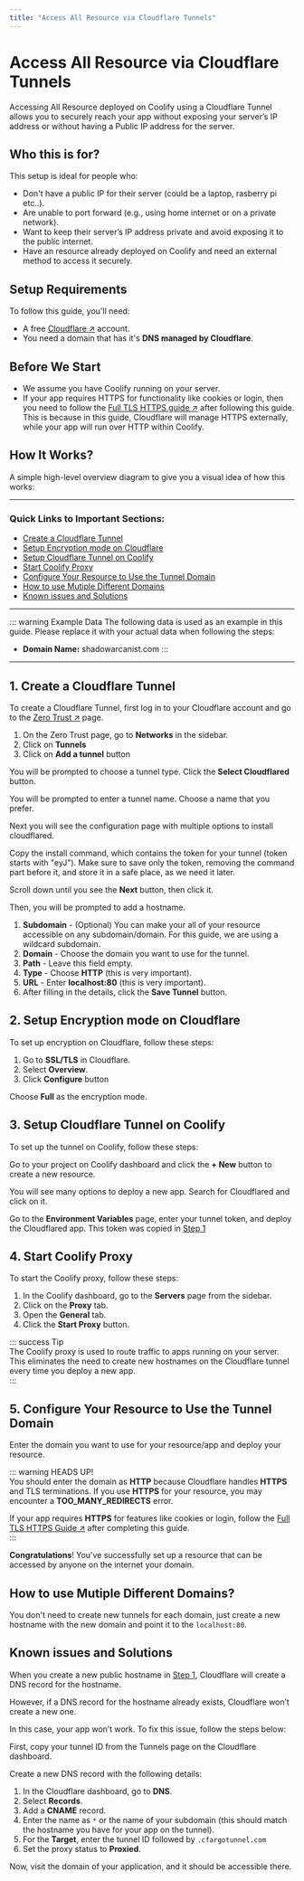 ```yaml
---
title: "Access All Resource via Cloudflare Tunnels"
---
```


# Access All Resource via Cloudflare Tunnels
Accessing All Resource deployed on Coolify using a Cloudflare Tunnel allows you to securely reach your app without exposing your server’s IP address or without having a Public IP address for the server. 


## Who this is for?
This setup is ideal for people who:

- Don't have a public IP for their server (could be a laptop, rasberry pi etc..).
- Are unable to port forward (e.g., using home internet or on a private network).
- Want to keep their server’s IP address private and avoid exposing it to the public internet.
- Have an resource already deployed on Coolify and need an external method to access it securely.


## Setup Requirements
To follow this guide, you'll need:

- A free [Cloudflare ↗](https://cloudflare.com) account.
- You need a domain that has it's **DNS managed by Cloudflare**.


## Before We Start
- We assume you have Coolify running on your server.
- If your app requires HTTPS for functionality like cookies or login, then you need to follow the [Full TLS HTTPS guide ↗](/knowledge-base/cloudflare/tunnels/full-tls) after following this guide. This is because in this guide, Cloudflare will manage HTTPS externally, while your app will run over HTTP within Coolify.


## How It Works?
A simple high-level overview diagram to give you a visual idea of how this works:

<ZoomableImage src="/docs/images/knowledge-base/cf-tunnel/all-resource/high-level-diagram.webp" />

---

### Quick Links to Important Sections:
- [Create a Cloudflare Tunnel](#_1-create-a-cloudflare-tunnel)
- [Setup Encryption mode on Cloudflare](#_2-setup-encryption-mode-on-cloudflare)
- [Setup Cloudflare Tunnel on Coolify](#_3-setup-cloudflare-tunnel-on-coolify)
- [Start Coolify Proxy](#_4-start-coolify-proxy)
- [Configure Your Resource to Use the Tunnel Domain](#_5-configure-your-resource-to-use-the-tunnel-domain)
- [How to use Mutiple Different Domains](#how-to-use-mutiple-different-domains)
- [Known issues and Solutions](#known-issues-and-solutions)

---

::: warning Example Data
  The following data is used as an example in this guide. Please replace it with your actual data when following the steps:
  
  - **Domain Name:** shadowarcanist.com
:::

---


## 1. Create a Cloudflare Tunnel
To create a Cloudflare Tunnel, first log in to your Cloudflare account and go to the [Zero Trust ↗](https://one.dash.cloudflare.com/) page.

<ZoomableImage src="/docs/images/knowledge-base/cf-tunnel/all-resource/1.webp" />

1. On the Zero Trust page, go to **Networks** in the sidebar.
2. Click on **Tunnels**
3. Click on **Add a tunnel** button

You will be prompted to choose a tunnel type. Click the **Select Cloudflared** button.

<ZoomableImage src="/docs/images/knowledge-base/cf-tunnel/all-resource/2.webp" />

You will be prompted to enter a tunnel name. Choose a name that you prefer.

<ZoomableImage src="/docs/images/knowledge-base/cf-tunnel/all-resource/3.webp" />

Next you will see the configuration page with multiple options to install cloudflared.

<ZoomableImage src="/docs/images/knowledge-base/cf-tunnel/all-resource/4.webp" />

Copy the install command, which contains the token for your tunnel (token starts with "eyJ"). Make sure to save only the token, removing the command part before it, and store it in a safe place, as we need it later.

<ZoomableImage src="/docs/images/knowledge-base/cf-tunnel/all-resource/5.webp" />

Scroll down until you see the **Next** button, then click it.

Then, you will be prompted to add a hostname.

<ZoomableImage src="/docs/images/knowledge-base/cf-tunnel/all-resource/6.webp" />

1. **Subdomain** - (Optional) You can make your all of your resource accessible on any subdomain/domain. For this guide, we are using a wildcard subdomain.
2. **Domain** - Choose the domain you want to use for the tunnel.
3. **Path** - Leave this field empty.
4. **Type** - Choose **HTTP** (this is very important).
5. **URL** - Enter **localhost:80** (this is very important).
6. After filling in the details, click the **Save Tunnel** button.


## 2. Setup Encryption mode on Cloudflare
To set up encryption on Cloudflare, follow these steps:

<ZoomableImage src="/docs/images/knowledge-base/cf-tunnel/all-resource/15.webp" />

1. Go to **SSL/TLS** in Cloudflare.
2. Select **Overview**.
3. Click **Configure** button

<ZoomableImage src="/docs/images/knowledge-base/cf-tunnel/all-resource/16.webp" />

Choose **Full** as the encryption mode.


## 3. Setup Cloudflare Tunnel on Coolify
To set up the tunnel on Coolify, follow these steps:

<ZoomableImage src="/docs/images/knowledge-base/cf-tunnel/all-resource/7.webp" />

Go to your project on Coolify dashboard and click the **+ New** button to create a new resource.

<ZoomableImage src="/docs/images/knowledge-base/cf-tunnel/all-resource/8.webp" />

You will see many options to deploy a new app. Search for Cloudflared and click on it.

<ZoomableImage src="/docs/images/knowledge-base/cf-tunnel/all-resource/9.webp" />

Go to the **Environment Variables** page, enter your tunnel token, and deploy the Cloudflared app. This token was copied in [Step 1](#_1-create-a-cloudflare-tunnel)


## 4. Start Coolify Proxy
To start the Coolify proxy, follow these steps:

<ZoomableImage src="/docs/images/knowledge-base/cf-tunnel/all-resource/10.webp" />

1. In the Coolify dashboard, go to the **Servers** page from the sidebar.  
2. Click on the **Proxy** tab.  
3. Open the **General** tab.  
4. Click the **Start Proxy** button.  

::: success Tip  
  The Coolify proxy is used to route traffic to apps running on your server. This eliminates the need to create new hostnames on the Cloudflare tunnel every time you deploy a new app.  
:::

## 5. Configure Your Resource to Use the Tunnel Domain
Enter the domain you want to use for your resource/app and deploy your resource.

<ZoomableImage src="/docs/images/knowledge-base/cf-tunnel/all-resource/11.webp" />

::: warning HEADS UP!  
  You should enter the domain as **HTTP** because Cloudflare handles **HTTPS** and TLS terminations. If you use **HTTPS** for your resource, you may encounter a **TOO_MANY_REDIRECTS** error.  

  If your app requires **HTTPS** for features like cookies or login, follow the [Full TLS HTTPS Guide ↗](/knowledge-base/cloudflare/tunnels/full-tls) after completing this guide.  
:::

**Congratulations**! You've successfully set up a resource that can be accessed by anyone on the internet your domain.


## How to use Mutiple Different Domains?
You don't need to create new tunnels for each domain, just create a new hostname with the new domain and point it to the `localhost:80`.

<ZoomableImage src="/docs/images/knowledge-base/cf-tunnel/all-resource/12.webp" />


## Known issues and Solutions
When you create a new public hostname in [Step 1](#_1-create-a-cloudflare-tunnel), Cloudflare will create a DNS record for the hostname. 

However, if a DNS record for the hostname already exists, Cloudflare won’t create a new one. 

In this case, your app won’t work. To fix this issue, follow the steps below:

<ZoomableImage src="/docs/images/knowledge-base/cf-tunnel/all-resource/13.webp" />

First, copy your tunnel ID from the Tunnels page on the Cloudflare dashboard.

<ZoomableImage src="/docs/images/knowledge-base/cf-tunnel/all-resource/14.webp" />

Create a new DNS record with the following details:

1. In the Cloudflare dashboard, go to **DNS**.
2. Select **Records**.
3. Add a **CNAME** record.
4. Enter the name as `*` or the name of your subdomain (this should match the hostname you have for your app on the tunnel).
5. For the **Target**, enter the tunnel ID followed by `.cfargotunnel.com`
6. Set the proxy status to **Proxied**.

Now, visit the domain of your application, and it should be accessible there.